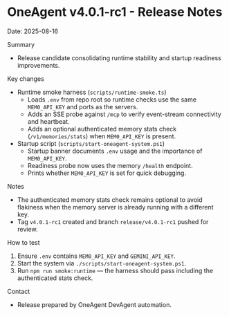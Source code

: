# OneAgent v4.0.1-rc1 - Release Notes

Date: 2025-08-16

Summary
- Release candidate consolidating runtime stability and startup readiness improvements.

Key changes
- Runtime smoke harness (`scripts/runtime-smoke.ts`)
  - Loads `.env` from repo root so runtime checks use the same `MEM0_API_KEY` and ports as the servers.
  - Adds an SSE probe against `/mcp` to verify event-stream connectivity and heartbeat.
  - Adds an optional authenticated memory stats check (`/v1/memories/stats`) when `MEM0_API_KEY` is present.
- Startup script (`scripts/start-oneagent-system.ps1`)
  - Startup banner documents `.env` usage and the importance of `MEM0_API_KEY`.
  - Readiness probe now uses the memory `/health` endpoint.
  - Prints whether `MEM0_API_KEY` is set for quick debugging.

Notes
- The authenticated memory stats check remains optional to avoid flakiness when the memory server is already running with a different key.
- Tag `v4.0.1-rc1` created and branch `release/v4.0.1-rc1` pushed for review.

How to test
1. Ensure `.env` contains `MEM0_API_KEY` and `GEMINI_API_KEY`.
2. Start the system via `./scripts/start-oneagent-system.ps1`.
3. Run `npm run smoke:runtime` — the harness should pass including the authenticated stats check.

Contact
- Release prepared by OneAgent DevAgent automation.

